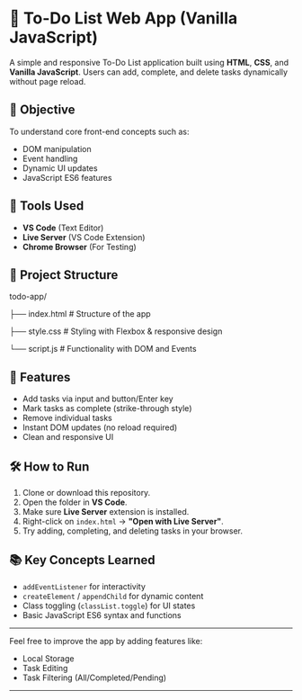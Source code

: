 # 📝 To-Do List Web App (Vanilla JavaScript)

A simple and responsive To-Do List application built using **HTML**, **CSS**, and **Vanilla JavaScript**. Users can add, complete, and delete tasks dynamically without page reload.

## 🚀 Objective

To understand core front-end concepts such as:
- DOM manipulation
- Event handling
- Dynamic UI updates
- JavaScript ES6 features

## 🔧 Tools Used

- **VS Code** (Text Editor)
- **Live Server** (VS Code Extension)
- **Chrome Browser** (For Testing)

## 📁 Project Structure

todo-app/ 

├── index.html     # Structure of the app 

├── style.css      # Styling with Flexbox & responsive design 

└── script.js      # Functionality with DOM and Events

## 📌 Features

- Add tasks via input and button/Enter key
- Mark tasks as complete (strike-through style)
- Remove individual tasks
- Instant DOM updates (no reload required)
- Clean and responsive UI

## 🛠️ How to Run

1. Clone or download this repository.
2. Open the folder in **VS Code**.
3. Make sure **Live Server** extension is installed.
4. Right-click on `index.html` → **"Open with Live Server"**.
5. Try adding, completing, and deleting tasks in your browser.

## 📚 Key Concepts Learned

- `addEventListener` for interactivity  
- `createElement` / `appendChild` for dynamic content  
- Class toggling (`classList.toggle`) for UI states  
- Basic JavaScript ES6 syntax and functions  

---

Feel free to improve the app by adding features like:
- Local Storage
- Task Editing
- Task Filtering (All/Completed/Pending)

---
